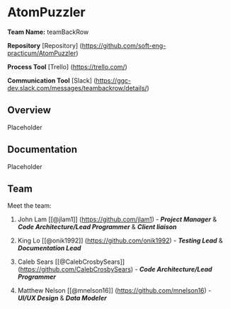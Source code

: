 # AtomPuzzler

**Team Name:** teamBackRow

**Repository** [Repository] (https://github.com/soft-eng-practicum/AtomPuzzler)

**Process Tool** [Trello] (https://trello.com/)

**Communication Tool** [Slack] (https://ggc-dev.slack.com/messages/teambackrow/details/)

## Overview
Placeholder

## Documentation
Placeholder

## Team

Meet the team:

1. John Lam [[@jlam1]] (https://github.com/jlam1) - ***Project Manager*** & ***Code Architecture/Lead Programmer*** & ***Client liaison*** 
    
2. King Lo	[[@onik1992]]
(https://github.com/onik1992) - ***Testing Lead*** & ***Documentation Lead***

3. Caleb Sears [[@CalebCrosbySears]] (https://github.com/CalebCrosbySears) - ***Code Architecture/Lead Programmer***

4. Matthew Nelson [[@mnelson16]] (https://github.com/mnelson16) - ***UI/UX Design*** & ***Data Modeler***
    